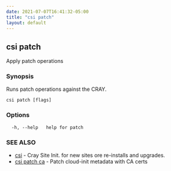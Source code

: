 ```yaml
---
date: 2021-07-07T16:41:32-05:00
title: "csi patch"
layout: default
---
```

## csi patch

Apply patch operations

### Synopsis


Runs patch operations against the CRAY.


```
csi patch [flags]
```

### Options

```
  -h, --help   help for patch
```

### SEE ALSO

* [csi](/commands/csi/)	 - Cray Site Init. for new sites ore re-installs and upgrades.
* [csi patch ca](/commands/csi_patch_ca/)	 - Patch cloud-init metadata with CA certs

